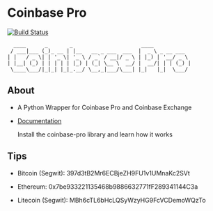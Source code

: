 # Coinbase Pro

[![Build Status](https://app.travis-ci.com/teleprint-me/coinbase-pro.svg?branch=main)](https://travis-ci.com/teleprint-me/coinbase-pro)

```
  ____      _       _                      ____            
 / ___|___ (_)_ __ | |__   __ _ ___  ___  |  _ \ _ __ ___  
| |   / _ \| | '_ \| '_ \ / _` / __|/ _ \ | |_) | '__/ _ \ 
| |__| (_) | | | | | |_) | (_| \__ \  __/ |  __/| | | (_) |
 \____\___/|_|_| |_|_.__/ \__,_|___/\___| |_|   |_|  \___/ 
```

## About

- A Python Wrapper for Coinbase Pro and Coinbase Exchange

- [Documentation](https://github.com/teleprint-me/coinbase-pro/tree/main/docs)

    Install the coinbase-pro library and learn how it works

## Tips

- Bitcoin (Segwit): 397d3tB2Mr6ECBjeZH9FU1v1UMnaKc2SVt

- Ethereum: 0x7be933221135468b9886632771fF289341144C3a

- Litecoin (Segwit): MBh6cTL6bHcLQSyWzyHG9FcVCDemoWQzTo

